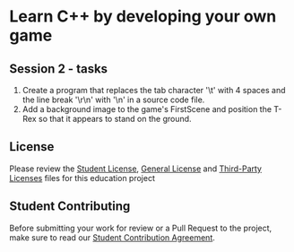 # Learn C++ by developing your own game

## Session 2 - tasks

1. Create a program that replaces the tab character '\t' with 4 spaces and the line break '\r\n' with '\n' in a source code file.
2. Add a background image to the game's FirstScene and position the T-Rex so that it appears to stand on the ground.

## License

Please review the [Student License](licenses/student-license.md), [General License](licenses/LICENSE.md) and [Third-Party Licenses](licenses/3rd-party-licenses.md) files for this education project

## Student Contributing

Before submitting your work for review or a Pull Request to the project, make sure to read our [Student Contribution Agreement](licenses/student-contribution.md).